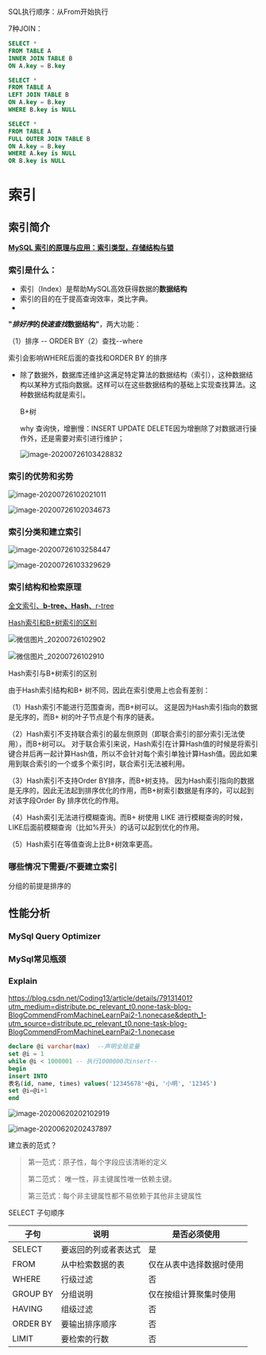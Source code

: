 SQL执行顺序：从From开始执行

7种JOIN：

```SQL
SELECT * 
FROM TABLE A 
INNER JOIN TABLE B
ON A.key = B.key
```



```SQL
SELECT * 
FROM TABLE A
LEFT JOIN TABLE B
ON A.key = B.key
WHERE B.key is NULL
```



```SQL
SELECT * 
FROM TABLE A
FULL OUTER JOIN TABLE B
ON A.key = B.key
WHERE A.key is NULL
OR B.key is NULL
```

# 索引

## 索引简介

[**MySQL 索引的原理与应用：索引类型，存储结构与锁**](https://juejin.im/post/5cf3d550f265da1b76388a34)

### 索引是什么：

- 索引（Index）是帮助MySQL高效获得数据的**数据结构**
- 索引的目的在于提高查询效率，类比字典。
- 

**"*排好序*的*快速查找*数据结构"**，两大功能：

（1）排序 -- ORDER BY（2）查找--where

索引会影响WHERE后面的查找和ORDER BY 的排序

- 除了数据外，数据库还维护这满足特定算法的数据结构（索引），这种数据结构以某种方式指向数据。这样可以在这些数据结构的基础上实现查找算法。这种数据结构就是索引。

  B+树

  

  

  why 查询快，增删慢：INSERT UPDATE DELETE因为增删除了对数据进行操作外，还是需要对索引进行维护；
  
  ![image-20200726103428832](C:\Users\Ester.L\AppData\Roaming\Typora\typora-user-images\image-20200726103428832.png)

### 索引的优势和劣势

![image-20200726102021011](C:\Users\Ester.L\AppData\Roaming\Typora\typora-user-images\image-20200726102021011.png)

![image-20200726102034673](C:\Users\Ester.L\AppData\Roaming\Typora\typora-user-images\image-20200726102034673.png)

### 索引分类和建立索引

![image-20200726103258447](C:\Users\Ester.L\AppData\Roaming\Typora\typora-user-images\image-20200726103258447.png)

![image-20200726103329629](C:\Users\Ester.L\AppData\Roaming\Typora\typora-user-images\image-20200726103329629.png)

### 索引结构和检索原理

[全文索引、**b-tree、Hash**、r-tree](https://blog.csdn.net/ZYC88888/article/details/81701712)

[Hash索引和B+树索引的区别](https://blog.csdn.net/Sophia_0331/article/details/105288057)

![微信图片_20200726102902](D:\E01Software\Typora\figs\微信图片_20200726102902.png)

![微信图片_20200726102910](D:\E01Software\Typora\figs\微信图片_20200726102910.png)

Hash索引与B+树索引的区别

由于Hash索引结构和B+ 树不同，因此在索引使用上也会有差别：

（1）Hash索引不能进行范围查询，而B+树可以。
这是因为Hash索引指向的数据是无序的，而B+ 树的叶子节点是个有序的链表。

（2）Hash索引不支持联合索引的最左侧原则（即联合索引的部分索引无法使用），而B+树可以。
对于联合索引来说，Hash索引在计算Hash值的时候是将索引键合并后再一起计算Hash值，所以不会针对每个索引单独计算Hash值。因此如果用到联合索引的一个或多个索引时，联合索引无法被利用。

（3）Hash索引不支持Order BY排序，而B+树支持。
因为Hash索引指向的数据是无序的，因此无法起到排序优化的作用，而B+树索引数据是有序的，可以起到对该字段Order By 排序优化的作用。

（4）Hash索引无法进行模糊查询。而B+ 树使用 LIKE 进行模糊查询的时候，LIKE后面前模糊查询（比如%开头）的话可以起到优化的作用。

（5）Hash索引在等值查询上比B+树效率更高。

### 哪些情况下需要/不要建立索引

分组的前提是排序的

## 性能分析

### MySql Query Optimizer

### MySql常见瓶颈

### Explain

https://blog.csdn.net/Coding13/article/details/79131401?utm_medium=distribute.pc_relevant_t0.none-task-blog-BlogCommendFromMachineLearnPai2-1.nonecase&depth_1-utm_source=distribute.pc_relevant_t0.none-task-blog-BlogCommendFromMachineLearnPai2-1.nonecase

```sql
declare @i varchar(max)  --声明全局变量
set @i = 1
while @i < 1000001 -- 执行1000000次insert--
begin
insert INTO
表名(id, name, times) values('12345678'+@i, '小明', '12345')
set @i=@i+1
end

```





![image-20200620202102919](C:\Users\Ester.L\AppData\Roaming\Typora\typora-user-images\image-20200620202102919.png)

![image-20200620202437897](C:\Users\Ester.L\AppData\Roaming\Typora\typora-user-images\image-20200620202437897.png)

建立表的范式？

> 第一范式：原子性，每个字段应该清晰的定义
>
> 第二范式： 唯一性，非主键属性唯一依赖主键。
>
> 第三范式：每个非主键属性都不易依赖于其他非主键属性

SELECT 子句顺序

| 子句     | 说明                 | 是否必须使用             |
| -------- | -------------------- | ------------------------ |
| SELECT   | 要返回的列或者表达式 | 是                       |
| FROM     | 从中检索数据的表     | 仅在从表中选择数据时使用 |
| WHERE    | 行级过滤             | 否                       |
| GROUP BY | 分组说明             | 仅在按组计算聚集时使用   |
| HAVING   | 组级过滤             | 否                       |
| ORDER BY | 要输出排序顺序       | 否                       |
| LIMIT    | 要检索的行数         | 否                       |

